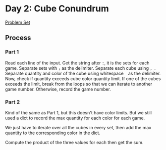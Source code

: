 # Day 2: Cube Conundrum

[Problem Set](https://adventofcode.com/2023/day/2)

## Process

### Part 1

Read each line of the input.
Get the string after `:`, it is the sets for each game.
Separate sets with `;` as the delimiter.
Separate each cube using `, `.
Separate quantity and color of the cube using whitespace ` ` as the delimiter.
Now, check if quantity exceeds cube color quantity limit.
If one of the cubes exceeds the limit, break from the loops so that we can iterate to another game number.
Otherwise, record the game number.

### Part 2

Kind of the same as Part 1, but this doesn't have color limits. But we still used a dict to record the max quantity for each color for each game.

We just have to iterate over all the cubes in every set, then add the max quantity to the corresponding color in the dict.

Compute the product of the three values for each then get the sum.
